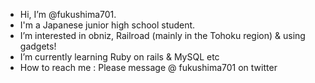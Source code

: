 - Hi, I’m @fukushima701.
- I'm a Japanese junior high school student.
- I’m interested in obniz, Railroad (mainly in the Tohoku region) & using gadgets!
- I’m currently learning Ruby on rails & MySQL etc
- How to reach me : Please message @ fukushima701 on twitter

<!---
fukushima701/fukushima701 is a ✨ special ✨ repository because its `README.md` (this file) appears on your GitHub profile.
You can click the Preview link to take a look at your changes.
--->
